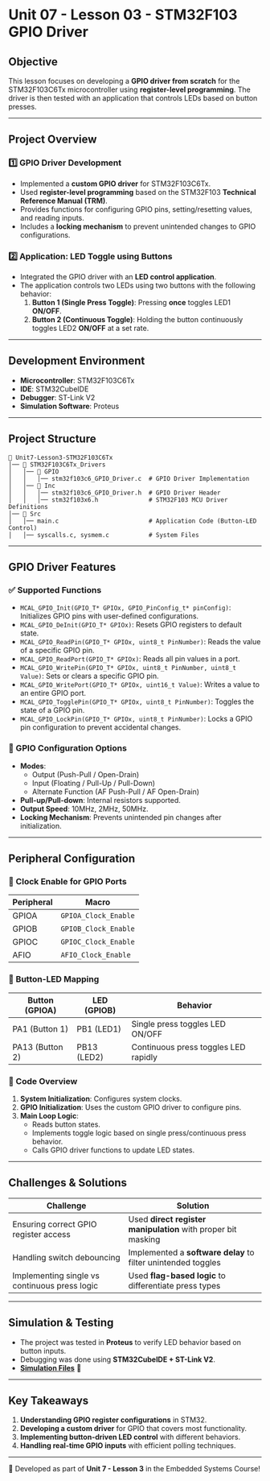 # Unit 07 - Lesson 03 - STM32F103 GPIO Driver

## **Objective**
This lesson focuses on developing a **GPIO driver from scratch** for the STM32F103C6Tx microcontroller using **register-level programming**. The driver is then tested with an application that controls LEDs based on button presses.

---

## **Project Overview**

### **1️⃣ GPIO Driver Development**
- Implemented a **custom GPIO driver** for STM32F103C6Tx.
- Used **register-level programming** based on the STM32F103 **Technical Reference Manual (TRM)**.
- Provides functions for configuring GPIO pins, setting/resetting values, and reading inputs.
- Includes a **locking mechanism** to prevent unintended changes to GPIO configurations.

### **2️⃣ Application: LED Toggle using Buttons**
- Integrated the GPIO driver with an **LED control application**.
- The application controls two LEDs using two buttons with the following behavior:
  1. **Button 1 (Single Press Toggle)**: Pressing **once** toggles LED1 **ON/OFF**.
  2. **Button 2 (Continuous Toggle)**: Holding the button continuously toggles LED2 **ON/OFF** at a set rate.

---

## **Development Environment**
- **Microcontroller**: STM32F103C6Tx
- **IDE**: STM32CubeIDE
- **Debugger**: ST-Link V2
- **Simulation Software**: Proteus

---

## **Project Structure**
```
📂 Unit7-Lesson3-STM32F103C6Tx
│── 📂 STM32F103C6Tx_Drivers
│   │── 📂 GPIO
│   │   │── stm32f103c6_GPIO_Driver.c  # GPIO Driver Implementation
│   │── 📂 Inc
│   │   │── stm32f103c6_GPIO_Driver.h  # GPIO Driver Header
│   │   │── stm32f103x6.h              # STM32F103 MCU Driver Definitions
│── 📂 Src
│   │── main.c                         # Application Code (Button-LED Control)
│   │── syscalls.c, sysmem.c           # System Files
```

---

## **GPIO Driver Features**
### **✅ Supported Functions**
- `MCAL_GPIO_Init(GPIO_T* GPIOx, GPIO_PinConfig_t* pinConfig)`: Initializes GPIO pins with user-defined configurations.
- `MCAL_GPIO_DeInit(GPIO_T* GPIOx)`: Resets GPIO registers to default state.
- `MCAL_GPIO_ReadPin(GPIO_T* GPIOx, uint8_t PinNumber)`: Reads the value of a specific GPIO pin.
- `MCAL_GPIO_ReadPort(GPIO_T* GPIOx)`: Reads all pin values in a port.
- `MCAL_GPIO_WritePin(GPIO_T* GPIOx, uint8_t PinNumber, uint8_t Value)`: Sets or clears a specific GPIO pin.
- `MCAL_GPIO_WritePort(GPIO_T* GPIOx, uint16_t Value)`: Writes a value to an entire GPIO port.
- `MCAL_GPIO_TogglePin(GPIO_T* GPIOx, uint8_t PinNumber)`: Toggles the state of a GPIO pin.
- `MCAL_GPIO_LockPin(GPIO_T* GPIOx, uint8_t PinNumber)`: Locks a GPIO pin configuration to prevent accidental changes.

### **🔧 GPIO Configuration Options**
- **Modes**:
  - Output (Push-Pull / Open-Drain)
  - Input (Floating / Pull-Up / Pull-Down)
  - Alternate Function (AF Push-Pull / AF Open-Drain)
- **Pull-up/Pull-down**: Internal resistors supported.
- **Output Speed**: 10MHz, 2MHz, 50MHz.
- **Locking Mechanism**: Prevents unintended pin changes after initialization.

---

## **Peripheral Configuration**
### **📌 Clock Enable for GPIO Ports**
| Peripheral | Macro |
|------------|----------------------|
| GPIOA | `GPIOA_Clock_Enable` |
| GPIOB | `GPIOB_Clock_Enable` |
| GPIOC | `GPIOC_Clock_Enable` |
| AFIO | `AFIO_Clock_Enable` |

### **📌 Button-LED Mapping**
| Button (GPIOA) | LED (GPIOB) | Behavior |
|---------------|------------|-----------|
| PA1 (Button 1) | PB1 (LED1) | Single press toggles LED ON/OFF |
| PA13 (Button 2) | PB13 (LED2) | Continuous press toggles LED rapidly |

### **📝 Code Overview**
1. **System Initialization**: Configures system clocks.
2. **GPIO Initialization**: Uses the custom GPIO driver to configure pins.
3. **Main Loop Logic**:
   - Reads button states.
   - Implements toggle logic based on single press/continuous press behavior.
   - Calls GPIO driver functions to update LED states.

---

## **Challenges & Solutions**
| Challenge | Solution |
|-----------|----------|
| Ensuring correct GPIO register access | Used **direct register manipulation** with proper bit masking |
| Handling switch debouncing | Implemented a **software delay** to filter unintended toggles |
| Implementing single vs continuous press logic | Used **flag-based logic** to differentiate press types |

---

## **Simulation & Testing**
- The project was tested in **Proteus** to verify LED behavior based on button inputs.
- Debugging was done using **STM32CubeIDE + ST-Link V2**.
- **[Simulation Files](https://drive.google.com/drive/folders/1Jhc3CNUA_o46zo6YPBk_hM8SLl0yXobu)** 📂

---

## **Key Takeaways**
1. **Understanding GPIO register configurations** in STM32.
2. **Developing a custom driver** for GPIO that covers most functionality.
3. **Implementing button-driven LED control** with different behaviors.
4. **Handling real-time GPIO inputs** with efficient polling techniques.

---

🚀 Developed as part of **Unit 7 - Lesson 3** in the Embedded Systems Course!
